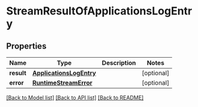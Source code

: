 # StreamResultOfApplicationsLogEntry

## Properties
Name | Type | Description | Notes
------------ | ------------- | ------------- | -------------
**result** | [**ApplicationsLogEntry**](ApplicationsLogEntry.md) |  | [optional] 
**error** | [**RuntimeStreamError**](RuntimeStreamError.md) |  | [optional] 

[[Back to Model list]](../README.md#documentation-for-models) [[Back to API list]](../README.md#documentation-for-api-endpoints) [[Back to README]](../README.md)

